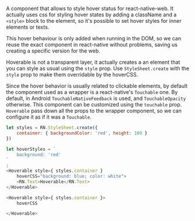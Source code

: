 A component that allows to style hover status for react-native-web. It actually uses css for styling hover states by adding a className and a `<style>` block to the element, so it's possible to set hover styles for inner elements or texts.

This hover behaviour is only added when running in the DOM, so we can reuse the exact component in react-native without problems, saving us creating a specific version for the web.

Hoverable is not a transparent layer, it actually creates a an element that you can style as usual using the `style` prop. Use `StyleSheet.create` with the `style` prop to make them overridable by the hoverCSS.

Since the hover behavior is usually related to clickable elements, by default the component used as a wrapper is a react-native's `Touchable` one. By default, in Android `TouchableNativeFeedback` is used, and `TouchableOpacity` otherwise. This component can be customized using the `touchable` prop. `Hoverable` pass down all the props to the wrapper component, so we can configure it as if it was a `Touchable`.

```js
let styles = RN.StyleSheet.create({
	container: { backgroundColor: 'red', height: 100 }
})

let hoverStyles = `
	background: 'red'
`
;
<Hoverable style={ styles.container }
	hoverCSS="background: blue; color: white">
	<RN.Text>Hoverable</RN.Text>
</Hoverable>

<Hoverable style={ styles.container }>
	hoverCSS

</Hoverable>
```